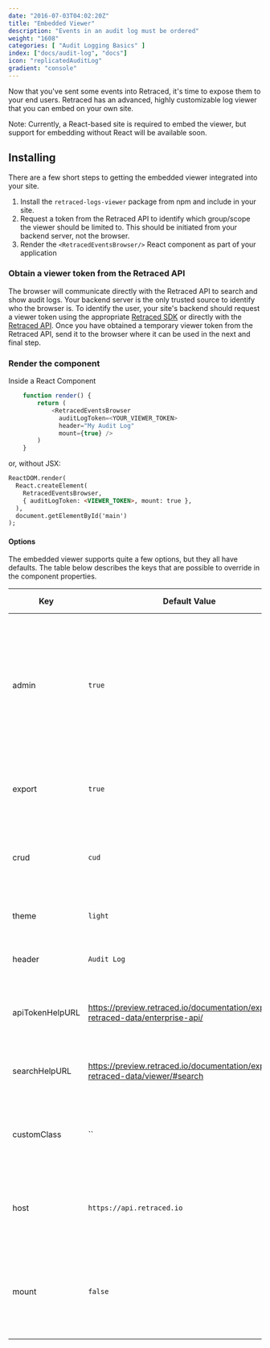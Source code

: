 ```yaml
---
date: "2016-07-03T04:02:20Z"
title: "Embedded Viewer"
description: "Events in an audit log must be ordered"
weight: "1608"
categories: [ "Audit Logging Basics" ]
index: ["docs/audit-log", "docs"]
icon: "replicatedAuditLog"
gradient: "console"
---
```


Now that you've sent some events into Retraced, it's time to expose them to your end users. Retraced has an advanced, highly customizable log viewer that you can embed on your own site.

Note: Currently, a React-based site is required to embed the viewer, but support for embedding without React will be available soon.

## Installing
There are a few short steps to getting the embedded viewer integrated into your site.

1. Install the `retraced-logs-viewer` package from npm and include in your site.
1. Request a token from the Retraced API to identify which group/scope the viewer should be limited to. This should be initiated from your backend server, not the browser.
1. Render the `<RetracedEventsBrowser/>` React component as part of your application

### Obtain a viewer token from the Retraced API
The browser will communicate directly with the Retraced API to search and show audit logs. Your backend server is the only trusted source to identify who the browser is. To identify the user, your site's backend should request a viewer token using the appropriate [Retraced SDK](/docs/audit-log/sdks/available-sdks) or directly with the [Retraced API](/docs/audit-log/apis/overview). Once you have obtained a temporary viewer token from the Retraced API, send it to the browser where it can be used in the next and final step.

### Render the component

Inside a React Component
```javascript
    function render() {
        return (
            <RetracedEventsBrowser
              auditLogToken=<YOUR_VIEWER_TOKEN>
              header="My Audit Log"
              mount={true} />
        )
    }
```

or, without JSX:
```html
ReactDOM.render(
  React.createElement(
    RetracedEventsBrowser,
    { auditLogToken: <VIEWER_TOKEN>, mount: true },
  ),
  document.getElementById('main')
);
```

#### Options
The embedded viewer supports quite a few options, but they all have defaults. The table below describes the keys that are possible to override in the component properties.

| Key | Default Value | Value Type | Description |
|--------|--------|-----------|-------------|
| admin  | `true` | `boolean` | A bool to indicate if the admin/settings button is possible to show. This will never force it to show, this setting is provided to completely disable this button at times. |
| export | `true` | `boolean` | A bool to indicate if the export button should be shown on the footer. |
| crud   | `cud`  | `string`  | The default search filter options to enable. By default, read items are not shown. |
| theme  | `light`| `string`  | The theme to use. Supports `dark` and `light`. |
| header | `Audit Log` | `string`  | A header to show beside the search box. |
| apiTokenHelpURL | https://preview.retraced.io/documentation/exposing-retraced-data/enterprise-api/ | `string`  | A help link for the "How to Use Audit Log API Tokens" text in the API tokens modal. |
| searchHelpURL   | https://preview.retraced.io/documentation/exposing-retraced-data/viewer/#search  | `string`  | A help link for the "Get Help With Search" text in search filters modal. |
| customClass   | ``  | `string`  | One or more space-separated CSS classes to apply to the outermost viewer `<div/>`
| host   | `https://api.retraced.io`  | `string`  | Retraced API host to use. Only needs to change for on-premise Retraced instances.
| mount   | `false`  | `boolean`  | Determines whether to mount the component. Handy if you need to wait until a token is returned from your backend.

